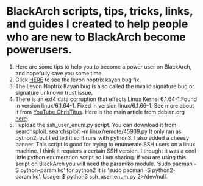 # BlackArch scripts, tips, tricks, links, and guides I created to help people who are new to BlackArch become powerusers.
1. Here are some tips to help you to become a power user on BlackArch, and hopefully save you some time.
2. Click [HERE](https://github.com/vorkampfer/blackarch/blob/main/levon_noptrix_kayan_bug) to see the levon noptrix kayan bug fix.
3. The Levon Noptrix Kayan bug is also called the invalid signature bug or signature unknown trust issue.
4. There is an ext4 data corruption that effects Linux Kernel 6.1.64-1.Found in version linux/6.1.64-1.
Fixed in version linux/6.1.66-1. See more about it from [YouTube ChrisTitus](https://www.youtube.com/watch?v=JCSjpegO5Sk). Here is the main article from debian.org [here](https://bugs.debian.org/cgi-bin/bugreport.cgi?bug=1057843). 
5. I upload the ssh_user_enum.py script. You can download it from searchsploit. searchsploit -m linux/remote/45939.py It only ran as python2, but I edited it so it runs with python3. I also added a cheesy banner. This script is good for trying to enumerate SSH users on a linux machine. I think it requiers a certain SSH version. I thought it was a cool little python enumeration script so I am sharing. If you are using this script on BlackArch you will need the paramiko module. 'sudo pacman -S python-paramiko' for python2 it is 'sudo pacman -S python2-paramiko'. Usage: $ python3 ssh_user_enum.py <target ip> <ssh user> 2>/dev/null. 
